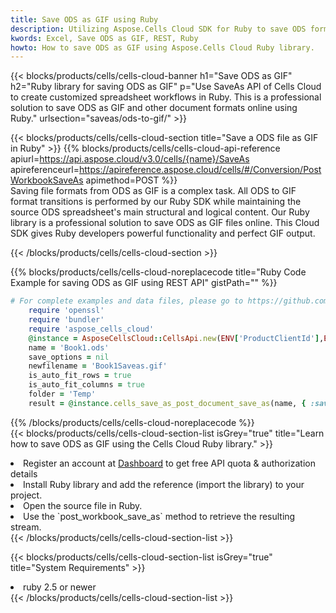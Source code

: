 ```yaml
---
title: Save ODS as GIF using Ruby 
description: Utilizing Aspose.Cells Cloud SDK for Ruby to save ODS format file as GIF format file. 
kwords: Excel, Save ODS as GIF, REST, Ruby
howto: How to save ODS as GIF using Aspose.Cells Cloud Ruby library.
---
```



{{< blocks/products/cells/cells-cloud-banner h1="Save ODS as GIF" h2="Ruby library for saving ODS as GIF" p="Use SaveAs API of Cells Cloud to create customized spreadsheet workflows in Ruby. This is a professional solution to save ODS as GIF and other document formats online using Ruby." urlsection="saveas/ods-to-gif/" >}}

{{< blocks/products/cells/cells-cloud-section  title="Save a ODS file as GIF in Ruby" >}}
{{% blocks/products/cells/cells-cloud-api-reference  apiurl=https://api.aspose.cloud/v3.0/cells/{name}/SaveAs  apireferenceurl=https://apireference.aspose.cloud/cells/#/Conversion/PostWorkbookSaveAs  apimethod=POST %}}
<br/>
Saving file formats from ODS as GIF is a complex task. All ODS to GIF format transitions is performed by our Ruby SDK while maintaining the source ODS spreadsheet's main structural and logical content. Our Ruby library is a professional solution to save ODS as GIF files online. This Cloud SDK gives Ruby developers powerful functionality and perfect GIF output.

{{< /blocks/products/cells/cells-cloud-section >}}

{{% blocks/products/cells/cells-cloud-noreplacecode title="Ruby Code Example for saving ODS as GIF using REST API" gistPath="" %}}
  
```ruby
# For complete examples and data files, please go to https://github.com/aspose-cells-cloud/aspose-cells-cloud-ruby/
    require 'openssl'
    require 'bundler'
    require 'aspose_cells_cloud'
    @instance = AsposeCellsCloud::CellsApi.new(ENV['ProductClientId'],ENV['ProductClientSecret'])
    name = 'Book1.ods'
    save_options = nil
    newfilename = 'Book1Saveas.gif'
    is_auto_fit_rows = true
    is_auto_fit_columns = true
    folder = 'Temp'
    result = @instance.cells_save_as_post_document_save_as(name, { :save_options=>save_options, :newfilename=>(folder+"/"+newfilename), :is_auto_fit_rows=>is_auto_fit_rows, :is_auto_fit_columns=>is_auto_fit_columns, :folder=>folder})
```
  
{{% /blocks/products/cells/cells-cloud-noreplacecode  %}}
<br/>
{{< blocks/products/cells/cells-cloud-section-list isGrey="true"  title="Learn how to save ODS as GIF using the Cells Cloud Ruby library." >}}
<li>Register an account at <a href="https://dashboard.aspose.cloud/">Dashboard</a> to get free API quota & authorization details</li>
<li>Install Ruby library and add the reference (import the library) to your project.</li>
<li>Open the source file in Ruby.</li>
<li>Use the `post_workbook_save_as` method to retrieve the resulting stream.</li>
{{< /blocks/products/cells/cells-cloud-section-list >}}

{{< blocks/products/cells/cells-cloud-section-list isGrey="true"  title="System Requirements" >}}
<li>ruby 2.5 or newer</li>
{{< /blocks/products/cells/cells-cloud-section-list >}}
